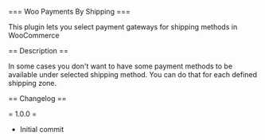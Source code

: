 === Woo Payments By Shipping ===

This plugin lets you select payment gateways for shipping methods in WooCommerce


== Description ==

In some cases you don't want to have some payment methods to be available under selected shipping method. You can do that for each defined shipping zone.


== Changelog ==

= 1.0.0 =
* Initial commit
